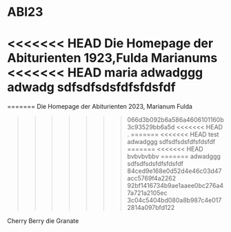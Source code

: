 # ABI23
<<<<<<< HEAD
Die Homepage der Abiturienten 1923,Fulda Marianums
<<<<<<< HEAD
maria
adwadggg
adwadg
sdfsdfsdsfdfsfdsfdf
=======
=======
Die Homepage der Abiturienten 2023, Marianum Fulda
>>>>>>> 066d3b092b6a586a4606101160b3c93529bb6a5d
<<<<<<< HEAD
.
=======
<<<<<<< HEAD
test
adwadggg
sdfsdfsdsfdfsfdsfdf
=======
<<<<<<< HEAD
bvbvbvbbv
=======
adwadggg
sdfsdfsdsfdfsfdsfdf
>>>>>>> 84ced9e168e0d52d4e46c03d47acc5769f4a2262
>>>>>>> 92bf1416734b9ae1aaee0bc276a47a721a2105ec
>>>>>>> 3c04c5404bd080a8b987c4e0172814a097bfd122

Cherry Berry die Granate